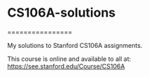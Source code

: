 # CS106A-solutions
================

My solutions to Stanford CS106A assignments.

This course is online and available to all at:
https://see.stanford.edu/Course/CS106A